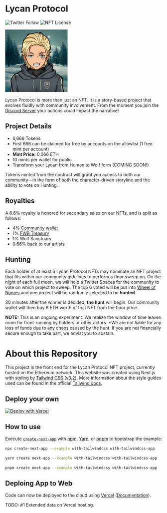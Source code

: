 # Lycan Protocol

![Twitter Follow](https://img.shields.io/twitter/follow/LycanProtocol?style=social)
![NFT License](https://img.shields.io/static/v1?label=license&message=CC0&color=blue)

<img src="/public/img/lycan-gif.gif" alt="Lycan NFTs" width="200"/>

Lycan Protocol is more than just an NFT. It is a story-based project that evolves fluidly with community involvement. From the moment you join the [Discord Server](https://discord.gg/lycanprotocol) your actions could impact the narrative!

## Project Details

- 6,666 Tokens
- First 666 can be claimed for free by accounts on the allowlist (1 free mint per account)
- **Mint Price:** 0.066 ETH
- 10 mints per wallet for public
- Transform your Lycan from Human to Wolf form (COMING SOON!)

Tokens minted from the contract will grant you access to both our community—in the form of both the character-driven storyline and the ability to vote on Hunting.

## Royalties

A 6.6% royalty is honored for secondary sales on our NFTs, and is split as follows:

- 4% [Community wallet](https://etherscan.io/address/0x92c96972c40488597417110a68e7cd1d2f6e811f)
- 1% [FWB Treasury](https://etherscan.io/token/0x35bd01fc9d6d5d81ca9e055db88dc49aa2c699a8?a=0x660f6d6c9bcd08b86b50e8e53b537f2b40f243bd)
- 1% Wolf Sanctuary
- 0.66% back to our artists

## Hunting

Each holder of at least 6 Lycan Protocol NFTs may nominate an NFT project that fits within our community gidelines to perform a floor sweep on.
On the night of each full moon, we will hold a Twitter Spaces for the community to vote on which project to sweep. The top 6 voted will be put into [Wheel of Names](https://wheelofnames.com/) and one project will be randomly selected to be **hunted**.

30 minutes after the winner is decided, **the hunt** will begin. Our community wallet will then buy 6 ETH worth of that NFT from the floor price.

**NOTE:** This is an ongoing experiment. We realize the window of time leaves room for front-running by holders or other actors. \*We are not liable for any loss of funds due to any chaos caused by the hunt. If you are not financially secure enough to take part, we advist you to abstain.

# About this Repository

This project is the front end for the Lycan Protocol NFT project, currently hosted on the Ethereum network.
This website was created using Next.js with styling by [Tailwind CSS](https://tailwindcss.com/) [(v3.2)](https://tailwindcss.com/blog/tailwindcss-v3-2). More information about the style guides used can be found in the official [Tailwind docs](https://tailwindcss.com/docs/guides/nextjs).

## Deploy your own

[![Deploy with Vercel](https://vercel.com/button)](https://vercel.com/new/git/external?repository-url=https://github.com/vercel/next.js/tree/canary/examples/with-tailwindcss&project-name=with-tailwindcss&repository-name=with-tailwindcss)

## How to use

Execute [`create-next-app`](https://github.com/vercel/next.js/tree/canary/packages/create-next-app) with [npm](https://docs.npmjs.com/cli/init), [Yarn](https://yarnpkg.com/lang/en/docs/cli/create/), or [pnpm](https://pnpm.io) to bootstrap the example:

```bash
npx create-next-app --example with-tailwindcss with-tailwindcss-app
```

```bash
yarn create next-app --example with-tailwindcss with-tailwindcss-app
```

```bash
pnpm create next-app --example with-tailwindcss with-tailwindcss-app
```

## Deploing App to Web

Code can now be deployed to the cloud using [Vercel](https://vercel.com/new?utm_source=github&utm_medium=readme&utm_campaign=next-example) ([Documentation](https://nextjs.org/docs/deployment)).

TODO: #1 Extended data on Vercel hosting.
